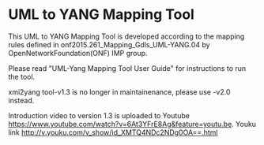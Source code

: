 # UML to YANG Mapping Tool
This UML to YANG Mapping Tool is developed according to the mapping rules defined in onf2015.261_Mapping_Gdls_UML-YANG.04 by OpenNetworkFoundation(ONF) IMP group. 

Please read "UML-Yang Mapping Tool User Guide" for instructions to run the tool.

xmi2yang tool-v1.3 is no longer in maintainenance, please use -v2.0 instead.

Introduction video to version 1.3 is uploaded to Youtube https://www.youtube.com/watch?v=6At3YFrE8Ag&feature=youtu.be.
Youku link http://v.youku.com/v_show/id_XMTQ4NDc2NDg0OA==.html